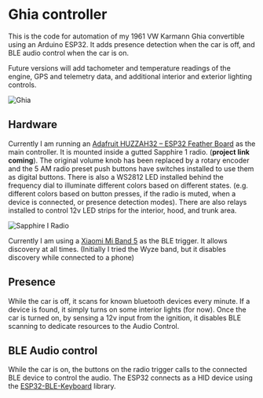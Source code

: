 # Ghia controller
This is the code for automation of my 1961 VW Karmann Ghia convertible using an Arduino ESP32. It adds presence detection when the car is off, and BLE audio control when the car is on.

Future versions will add tachometer and temperature readings of the engine, GPS and telemetry data, and additional interior and exterior lighting controls.

![Ghia](https://github.christophkhouri.com/ghia/ghia.jpeg?)

## Hardware
Currently I am running an [Adafruit HUZZAH32 – ESP32 Feather Board](https://www.adafruit.com/product/3405) as the main controller. It is mounted inside a gutted Sapphire 1 radio. (**project link coming**). The original volume knob has been replaced by a rotary encoder and the 5 AM radio preset push buttons have switches installed to use them as digital buttons. There is also a WS2812 LED installed behind the frequency dial to illuminate different colors based on different states. (e.g. different colors based on button presses, if the radio is muted, when a device is connected, or presence detection modes). There are also relays installed to control 12v LED strips for the interior, hood, and trunk area.

![Sapphire I Radio](https://github.christophkhouri.com/ghia/sapphite_I_gutted.jpeg?)

Currently I am using a [Xiaomi Mi Band 5](https://amzn.to/3rdBexL) as the BLE trigger. It allows discovery at all times. (Initially I tried the Wyze band, but it disables discovery while connected to a phone)

## Presence
While the car is off, it scans for known bluetooth devices every minute. If a device is found, it simply turns on some interior lights (for now). Once the car is turned on, by sensing a 12v input from the ignition, it disables BLE scanning to dedicate resources to the Audio Control.

## BLE Audio control
While the car is on, the buttons on the radio trigger calls to the connected BLE device to control the audio.
The ESP32 connects as a HID device using the [ESP32-BLE-Keyboard](https://github.com/T-vK/ESP32-BLE-Keyboard) library.


